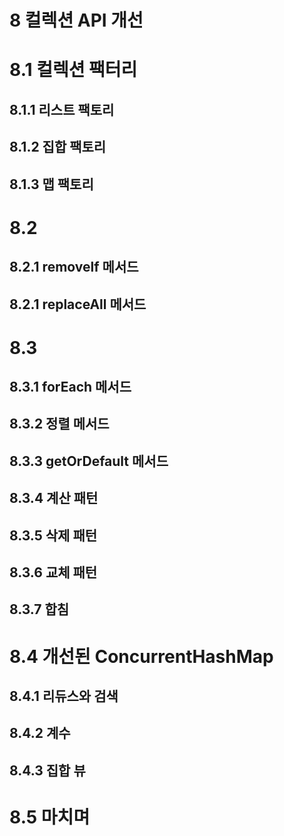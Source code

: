 # 8 컬렉션 API 개선

# 8.1 컬렉션 팩터리

## 8.1.1 리스트 팩토리

## 8.1.2 집합 팩토리

## 8.1.3 맵 팩토리

# 8.2

## 8.2.1 removelf 메서드

## 8.2.1 replaceAll 메서드

# 8.3

## 8.3.1 forEach 메서드

## 8.3.2 정렬 메서드

## 8.3.3 getOrDefault 메서드

## 8.3.4 계산 패턴

## 8.3.5 삭제 패턴

## 8.3.6 교체 패턴

## 8.3.7 합침

# 8.4 개선된 ConcurrentHashMap

## 8.4.1 리듀스와 검색

## 8.4.2 계수

## 8.4.3 집합 뷰

# 8.5 마치며
